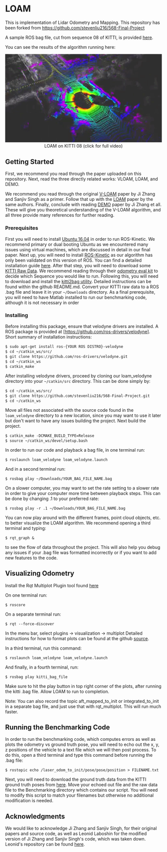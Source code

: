 # LOAM

This is implementation of Lidar Odometry and Mapping. This repository has been forked from https://github.com/stevenliu216/568-Final-Project

A sample ROS bag file, cut from sequence 08 of KITTI, is provided [here](https://drive.google.com/open?id=1r7nlpAfTL3p1pqSlM7zTQDmk9sHpClZ_).

You can see the results of the algorithm running here: 
<p align="center">
 <a href="http://www.youtube.com/watch?feature=player_embedded&v=YTCnmP5RBuE"><img src="./Team18_568_FinalProject/KITTI08.gif" alt="result" width=560></a>
 <br>LOAM on KITTI 08 (click for full video)
</p>

## Getting Started

First, we recommend you read through the paper uploaded on this repository. Next, read the three directly related works: VLOAM, LOAM, and DEMO.

We recommend you read through the original [V-LOAM](http://www.frc.ri.cmu.edu/~jizhang03/Publications/ICRA_2015.pdf) paper by Ji Zhang and Sanjiv Singh as a primer. Follow that up with the [LOAM](https://www.ri.cmu.edu/pub_files/2014/7/Ji_LidarMapping_RSS2014_v8.pdf) paper by the same authors. Finally, conclude with reading [DEMO](http://www.frc.ri.cmu.edu/~jizhang03/Publications/IROS_2014.pdf) paper by Ji Zhang et all. These will give you theoretical understanding of the V-LOAM algorithm, and all three provide many references for further reading.

### Prerequisites

First you will need to install [Ubuntu 16.04](http://releases.ubuntu.com/16.04.4/) in order to run ROS-Kinetic. We recommend primary or dual booting Ubuntu as we encountered many issues using virtual machines, which are discussed in detail in our final paper.
Next up, you will need to install [ROS-Kinetic](http://wiki.ros.org/kinetic) as our algorithm has only been validated on this version of ROS. You can find a detailed installation guide [here](http://wiki.ros.org/kinetic/Installation).
After that step, you will need to download some [KITTI Raw Data](http://www.cvlibs.net/datasets/kitti/raw_data.php). We recommend reading through their [odometry eval kit](http://kitti.is.tue.mpg.de/kitti/devkit_odometry.zip) to decide which Sequence you would like to run.
Following this, you will need to download and install the [kitti2bag utility](https://github.com/tomas789/kitti2bag). Detailed instructions can be found within the github README.md. Convert your KITTI raw data to a ROS .bag file and leave it in your `~/Downloads` directory.
As a final prerequisite, you will need to have Matlab installed to run our benchmarking code, although it is not necessary in order

### Installing
Before installing this package, ensure that velodyne drivers are installed. A ROS package is provided at [https://github.com/ros-drivers/velodyne]. Short summary of installation instructions:
```
$ sudo apt-get install ros-{YOUR ROS DISTRO}-velodyne  
$ cd ~/catkin_ws/src/  
$ git clone https://github.com/ros-drivers/velodyne.git  
$ cd ~/catkin_ws  
$ catkin_make  
```

After installing velodyne drivers, proceed by cloning our loam_velodyne directory into your `~/catkin/src` directory. This can be done simply by:

```
$ cd ~/catkin_ws/src/
$ git clone https://github.com/stevenliu216/568-Final-Project.git
$ cd ~/catkin_ws
```

Move all files not associated with the source code found in the `loam_velodyne` directory to a new location, since you may want to use it later but don't want to have any issues building the project. Next build the project.

```
$ catkin_make -DCMAKE_BUILD_TYPE=Release 
$ source ~/catkin_ws/devel/setup.bash
```

In order to run our code and playback a bag file, in one terminal run:
```
$ roslaunch loam_velodyne loam_velodyne.launch
```

And in a second terminal run:
```
$ rosbag play ~/Downloads/YOUR_BAG_FILE_NAME.bag 
```
On a slower computer, you may want to set the rate setting to a slower rate in order to give your computer more time between playback steps. This can be done by changing .1 to your preferred rate:

```
$ rosbag play -r .1 ~/Downloads/YOUR_BAG_FILE_NAME.bag 
```

You can now play around with the different frames, point cloud objects, etc. to better visualize the LOAM algorithm. We recommend opening a third terminal and typing:
```
$ rqt_graph &
```
to see the flow of data throughout the project. This will also help you debug any issues if your .bag file was formatted incorrectly or if you want to add new features to the code.

## Visualizing Odometry
Install the Rqt Multiplot Plugin tool found [here](https://github.com/ethz-asl/rqt_multiplot_plugin)

On one terminal run:
```
$ roscore
```

On a separate terminal run:
```
$ rqt --force-discover
```
In the menu bar, select plugins -> visualization -> multiplot
Detailed instructions for how to format plots can be found at the github [source](https://github.com/ethz-asl/rqt_multiplot_plugin).

In a third terminal, run this command:
```
$ roslaunch loam_velodyne loam_velodyne.launch
```
And finally, in a fourth terminal, run: 
```
$ rosbag play kitti_bag_file
```
Make sure to hit the play button in top right corner of the plots, after running the kitti .bag file. Allow LOAM to run to completion.

Note: You can also record the topic aft_mapped_to_init or integrated_to_init in a separate bag file, and just use that with rqt_multiplot. This will run much faster.

## Running the Benchmarking Code

In order to run the benchmarking code, which computes errors as well as plots the odometry vs ground truth pose, you will need to echo out the x, y, z positions of the vehicle to a text file which we will then post process.
To do this, open a third terminal and type this command before running the .bag file:
```
$ rostopic echo /laser_odom_to_init/pose/pose/position > FILENAME.txt
```

Next, you will need to download the ground truth data from the KITTI ground truth poses from [here](http://www.cvlibs.net/datasets/kitti/eval_odometry.php). Move your echoed out file and the raw data file to the Benchmarking directory which contains our script. You will need to modify this script to match your filenames but otherwise no additional modification is needed.

## Acknowledgments

We would like to acknowledge Ji Zhang and Sanjiv Singh, for their original papers and source code, as well as Leonid Laboshin for the modified version of Ji Zhang and Sanjiv Singh's code, which was taken down. Leonid's repository can be found [here](https://github.com/laboshinl/loam_velodyne).
